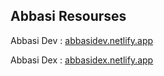 ## Abbasi Resourses

Abbasi Dev : [abbasidev.netlify.app](https://abbasidev.netlify.app/)

Abbasi Dex : [abbasidex.netlify.app](https://abbasidex.netlify.app/)
